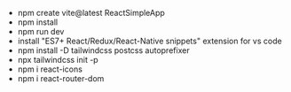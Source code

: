 - npm create vite@latest ReactSimpleApp
- npm install
- npm run dev
- install "ES7+ React/Redux/React-Native snippets" extension for vs code
- npm install -D tailwindcss postcss autoprefixer
- npx tailwindcss init -p
- npm i react-icons
- npm i react-router-dom
